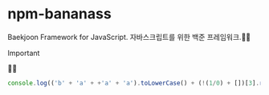 # npm-bananass

Baekjoon Framework for JavaScript. 자바스크립트를 위한 백준 프레임워크.🍌🫏

> [!IMPORTANT]
>
> 🍌🫏
>
> ```javascript
> console.log(('b' + 'a' + +'a' + 'a').toLowerCase() + (!(1/0) + [])[3].repeat(2));
> ```
